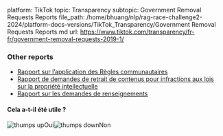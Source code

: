 platform: TikTok
topic: Transparency
subtopic: Government Removal Requests Reports
file_path: /home/bhuang/nlp/rag-race-challenge2-2024/platform-docs-versions/TikTok_Transparency/Government Removal Requests Reports.md
url: https://www.tiktok.com/transparency/fr-fr/government-removal-requests-2019-1/

### Other reports

* [Rapport sur l’application des Règles communautaires](https://www.tiktok.com/transparency/fr-fr/community-guidelines-enforcement)
* [Rapport de demandes de retrait de contenus pour infractions aux lois sur la propriété intellectuelle](https://www.tiktok.com/transparency/fr-fr/intellectual-property-removal-requests)
* [Rapport sur les demandes de renseignements](https://www.tiktok.com/transparency/fr-fr/information-requests)

#### Cela a-t-il été utile ?

![thumps up](https://sf16-website-login.neutral.ttwstatic.com/obj/tiktok_web_login_static/websites/static/images/thumbs-up-80984a582e54af0b7149496dd4ede2a6.png)Oui![thumps down](https://sf16-website-login.neutral.ttwstatic.com/obj/tiktok_web_login_static/websites/static/images/thumbs-down-e0c9a7a1b1ea3c6ed439e5bf9a7e71bd.png)Non